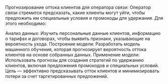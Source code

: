 Прогнозирование оттока клиентов для оператора связи: Оператор связи стремится предсказать, какие клиенты могут уйти, чтобы предложить им специальные условия и промокоды для удержания. Для этого необходимо:

Анализ данных: Изучить персональные данные клиентов, информацию о тарифах и договорах, чтобы выявить признаки, указывающие на вероятность ухода.
Построение модели: Разработать модель машинного обучения, которая прогнозирует вероятность оттока клиентов на основе собранных данных.
Применение модели: Использовать прогнозы для создания стратегий по удержанию клиентов, включая предложения промокодов и специальных условий.
Цель — эффективно предсказывать отток клиентов и минимизировать потери за счет таргетированных предложений.